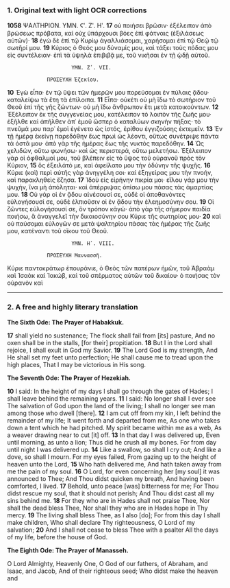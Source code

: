 ### 1. Original text with light OCR corrections

**1058**
                         ΨΑΛΤΗΡΙΟΝ. ΥΜΝ. Ϛʹ. Ζʹ. Ηʹ.
**17** οὐ ποιήσει βρῶσιν· ἐξέλειπον ἀπὸ βρώσεως πρόβατα, καὶ οὐχ ὑπάρχουσι βόες ἐπὶ φάτναις (ἐξιλάσεως αὐτῶν)·
**18** ἐγὼ δὲ ἐπὶ τῷ Κυρίῳ ἀγαλλιάσομαι, χαρήσομαι ἐπὶ τῷ Θεῷ τῷ σωτῆρί μου.
**19** Κύριος ὁ Θεός μου δύναμίς μου, καὶ τάξει τοὺς πόδας μου εἰς συντέλειαν· ἐπὶ τὰ ὑψηλὰ ἐπιβιβᾷ με, τοῦ νικῆσαι ἐν τῇ ᾠδῇ αὐτοῦ.

                         ΥΜΝ. Ζʹ. VII.

                 ΠΡΟΣΕΥΧΗ Ἐζεκίου.
**10** Ἐγὼ εἶπα· ἐν τῷ ὕψει τῶν ἡμερῶν μου πορεύσομαι ἐν πύλαις ᾅδου· καταλείψω τὰ ἔτη τὰ ἐπίλοιπα.
**11** Εἶπα· οὐκέτι οὐ μὴ ἴδω τὸ σωτήριον τοῦ Θεοῦ ἐπὶ τῆς γῆς ζώντων· οὐ μὴ ἴδω ἄνθρωπον ἔτι μετὰ κατοικούντων.
**12** Ἐξέλειπον ἐκ τῆς συγγενείας μου, κατέλειπον τὸ λοιπὸν τῆς ζωῆς μου· ἐξῆλθε καὶ ἀπῆλθεν ἀπ᾿ ἐμοῦ ὥσπερ ὁ καταλύων σκηνὴν πήξας· τὸ πνεῦμά μου παρ᾿ ἐμοὶ ἐγένετο ὡς ἱστός, ἐρίθου ἐγγιζούσης ἐκτεμεῖν.
**13** Ἐν τῇ ἡμέρᾳ ἐκείνῃ παρεδόθην ἕως πρωὶ ὡς λέοντι, οὕτως συνέτριψε πάντα τὰ ὀστᾶ μου· ἀπὸ γὰρ τῆς ἡμέρας ἕως τῆς νυκτὸς παρεδόθην.
**14** Ὡς χελιδών, οὕτω φωνήσω· καὶ ὡς περιστερά, οὕτω μελετήσω. Ἐξέλειπον γὰρ οἱ ὀφθαλμοί μου, τοῦ βλέπειν εἰς τὸ ὕψος τοῦ οὐρανοῦ πρὸς τὸν Κύριον,
**15** ὃς ἐξειλάτό με, καὶ ἀφείλατο μου τὴν ὀδύνην τῆς ψυχῆς.
**16** Κύριε (καὶ) περὶ αὐτῆς γὰρ ἀνηγγέλη σοι· καὶ ἐξηγείρας μου τὴν πνοήν, καὶ παρακληθεὶς ἔζησα.
**17** Ἰδοὺ εἰς εἰρήνην πικρία μοι· εἴλου γάρ μου τὴν ψυχήν, ἵνα μὴ ἀπόληται· καὶ ἀπέρριψας ὀπίσω μου πάσας τὰς ἁμαρτίας μου.
**18** Οὐ γὰρ οἱ ἐν ᾅδου αἰνέσουσί σε, οὐδὲ οἱ ἀποθανόντες εὐλογήσουσί σε, οὐδὲ ἐλπιοῦσιν οἱ ἐν ᾅδου τὴν ἐλεημοσύνην σου.
**19** Οἱ ζῶντες εὐλογήσουσί σε, ὃν τρόπον κἀγώ· ἀπὸ γὰρ τῆς σήμερον παιδία ποιήσω, ἃ ἀναγγελεῖ τὴν δικαιοσύνην σου Κύριε τῆς σωτηρίας μου·
**20** καὶ οὐ παύσομαι εὐλογῶν σε μετὰ ψαλτηρίου πάσας τὰς ἡμέρας τῆς ζωῆς μου, κατέναντι τοῦ οἴκου τοῦ Θεοῦ.

                         ΥΜΝ. Ηʹ. VIII.

                 ΠΡΟΣΕΥΧΗ Μαννασσῆ.
Κύριε παντοκράτωρ ἐπουράνιε, ὁ Θεὸς τῶν πατέρων ἡμῶν, τοῦ Ἀβραὰμ καὶ Ἰσαὰκ καὶ Ἰακώβ, καὶ τοῦ σπέρματος αὐτῶν τοῦ δικαίου· ὁ ποιήσας τὸν οὐρανὸν καὶ

---

### 2. A free and highly literary translation

**The Sixth Ode: The Prayer of Habakkuk.**

**17** shall yield no sustenance;
    The flock shall fail from [its] pasture,
    And no oxen shall be in the stalls, [for their] propitiation.
**18** But I in the Lord shall rejoice,
    I shall exult in God my Savior.
**19** The Lord God is my strength,
    And He shall set my feet unto perfection;
    He shall cause me to tread upon the high places,
    That I may be victorious in His song.

**The Seventh Ode: The Prayer of Hezekiah.**

**10** I said: In the height of my days
    I shall go through the gates of Hades;
    I shall leave behind the remaining years.
**11** I said: No longer shall I ever see
    The salvation of God upon the land of the living;
    I shall no longer see man among those who dwell [there].
**12** I am cut off from my kin,
    I left behind the remainder of my life;
    It went forth and departed from me,
    As one who takes down a tent which he had pitched.
    My spirit became within me as a web,
    As a weaver drawing near to cut [it] off.
**13** In that day I was delivered up,
    Even until morning, as unto a lion;
    Thus did he crush all my bones.
    For from day until night I was delivered up.
**14** Like a swallow, so shall I cry out;
    And like a dove, so shall I mourn.
    For my eyes failed,
    From gazing up to the height of heaven unto the Lord,
**15** Who hath delivered me,
    And hath taken away from me the pain of my soul.
**16** O Lord, for even concerning her [my soul] it was announced to Thee;
    And Thou didst quicken my breath,
    And having been comforted, I lived.
**17** Behold, unto peace [was] bitterness for me;
    For Thou didst rescue my soul, that it should not perish;
    And Thou didst cast all my sins behind me.
**18** For they who are in Hades shall not praise Thee,
    Nor shall the dead bless Thee,
    Nor shall they who are in Hades hope in Thy mercy.
**19** The living shall bless Thee, as I also [do];
    For from this day I shall make children,
    Who shall declare Thy righteousness, O Lord of my salvation;
**20** And I shall not cease to bless Thee with a psalter
    All the days of my life, before the house of God.

**The Eighth Ode: The Prayer of Manasseh.**

O Lord Almighty, Heavenly One,
O God of our fathers, of Abraham, and Isaac, and Jacob,
And of their righteous seed;
Who didst make the heaven and